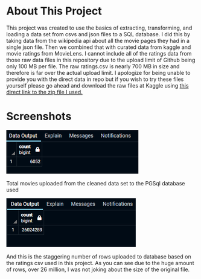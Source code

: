 # About This Project
This project was created to use the basics of extracting, transforming, and loading a data set from csvs and json files to a SQL database. I did this by taking data from the wikipedia api about all the movie pages they had in a single json file. Then we combined that with curated data from kaggle and movie ratings from MovieLens. I cannot include all of the ratings data from those raw data files in this repository due to the upload limit of Github being only 100 MB per file. The raw ratings.csv is nearly 700 MB in size and therefore is far over the actual upload limit. I apologize for being unable to provide you with the direct data in repo but if you wish to try these files yourself please go ahead and download the raw files at Kaggle using [this direct link to the zip file I used.](https://www.kaggle.com/rounakbanik/the-movies-dataset/download)

# Screenshots 

![movie counts](/Resources/movies_count.png)

Total movies uploaded from the cleaned data set to the PGSql database used

![ratings count](/Resources/ratings_count.png)

And this is the staggering number of rows uploaded to database based on the ratings csv used in this project. As you can see due to the huge amount of rows, over 26 million, I was not joking about the size of the original file.

